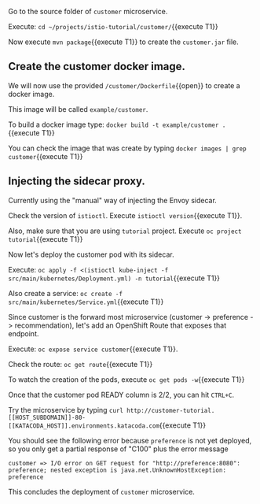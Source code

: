 Go to the source folder of `customer` microservice.

Execute: `cd ~/projects/istio-tutorial/customer/`{{execute T1}}

Now execute `mvn package`{{execute T1}} to create the `customer.jar` file.

## Create the customer docker image.

We will now use the provided `/customer/Dockerfile`{{open}} to create a docker image.

This image will be called `example/customer`.

To build a docker image type: `docker build -t example/customer .`{{execute T1}}

You can check the image that was create by typing `docker images | grep customer`{{execute T1}}

## Injecting the sidecar proxy.

Currently using the "manual" way of injecting the Envoy sidecar.

Check the version of `istioctl`. Execute `istioctl version`{{execute T1}}.

Also, make sure that you are using `tutorial` project. Execute `oc project tutorial`{{execute T1}}

Now let's deploy the customer pod with its sidecar.

Execute: `oc apply -f <(istioctl kube-inject -f src/main/kubernetes/Deployment.yml) -n tutorial`{{execute T1}}

Also create a service: `oc create -f src/main/kubernetes/Service.yml`{{execute T1}} 

Since customer is the forward most microservice (customer -> preference -> recommendation), let's add an OpenShift Route that exposes that endpoint.

Execute: `oc expose service customer`{{execute T1}}.

Check the route: `oc get route`{{execute T1}}

To watch the creation of the pods, execute `oc get pods -w`{{execute T1}}

Once that the customer pod READY column is 2/2, you can hit `CTRL+C`. 

Try the microservice by typing `curl http://customer-tutorial.[[HOST_SUBDOMAIN]]-80-[[KATACODA_HOST]].environments.katacoda.com`{{execute T1}}

You should see the following error because `preference` is not yet deployed, so you only get a partial response of "C100" plus the error message

`customer => I/O error on GET request for "http://preference:8080": preference; nested exception is java.net.UnknownHostException: preference`

This concludes the deployment of `customer` microservice.
